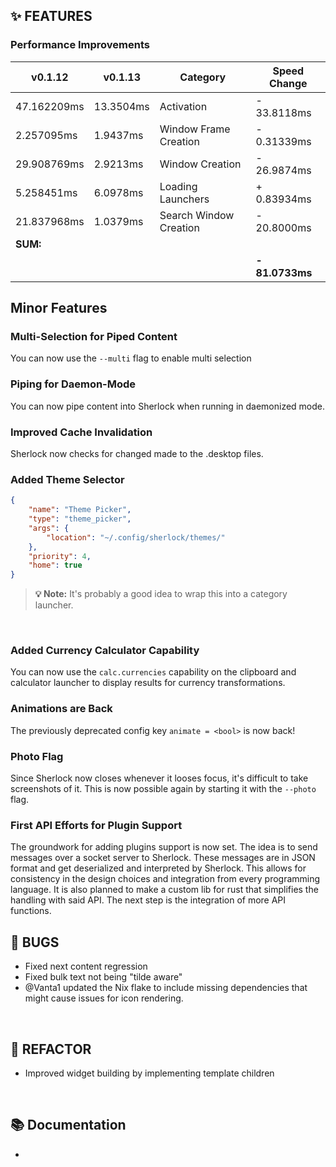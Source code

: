 ## ✨ FEATURES

### Performance Improvements

| v0.1.12       | v0.1.13       | Category                 | Speed Change        |
|---------------|---------------|--------------------------|---------------------|
| 47.162209ms   | 13.3504ms     | Activation               | - 33.8118ms         |
| 2.257095ms    | 1.9437ms      | Window Frame Creation    | - 0.31339ms         |
| 29.908769ms   | 2.9213ms      | Window Creation          | - 26.9874ms         |
| 5.258451ms    | 6.0978ms      | Loading Launchers        | + 0.83934ms         |
| 21.837968ms   | 1.0379ms      | Search Window Creation   | - 20.8000ms         |
| **SUM:**      |               |                          |                     |
|               |               |                          |  **- 81.0733ms**    | 



## Minor Features

### Multi-Selection for Piped Content

You can now use the `--multi` flag to enable multi selection

### Piping for Daemon-Mode

You can now pipe content into Sherlock when running in daemonized mode.

### Improved Cache Invalidation

Sherlock now checks for changed made to the .desktop files.

### Added Theme Selector

```json
{
    "name": "Theme Picker",
    "type": "theme_picker",
    "args": {
        "location": "~/.config/sherlock/themes/"
    },
    "priority": 4,
    "home": true
}
```

> **💡 Note:** It's probably a good idea to wrap this into a category launcher.
<br>

### Added Currency Calculator Capability

You can now use the `calc.currencies` capability on the clipboard and calculator launcher to display results for currency transformations.

### Animations are Back

The previously deprecated config key `animate = <bool>` is now back!

### Photo Flag

Since Sherlock now closes whenever it looses focus, it's difficult to take screenshots of it. This is now possible again by starting it with the `--photo` flag.

### First API Efforts for Plugin Support

The groundwork for adding plugins support is now set. The idea is to send messages over a socket server to Sherlock. These messages are in JSON format and get deserialized and interpreted by Sherlock. This allows for consistency in the design choices and integration from every programming language. It is also planned to make a custom lib for rust that simplifies the handling with said API. The next step is the integration of more API functions.

## 🐞 BUGS

- Fixed next content regression
- Fixed bulk text not being "tilde aware"
- @Vanta1 updated the Nix flake to include missing dependencies that might cause issues for icon rendering.

<br>

## 🔧 REFACTOR

- Improved widget building by implementing template children

<br>

## 📚 Documentation

-

<br>
